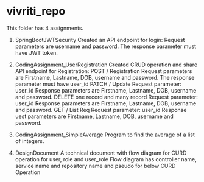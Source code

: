 # vivriti_repo
This folder has 4 assignments.
1. SpringBootJWTSecurity
  Created an API endpoint for login:
  Request parameters are username and password.
  The response parameter must have JWT token.
  
2. CodingAssignment_UserRegistration
  Created CRUD operation and share API endpoint for Registration:
    POST / Registration
      Request parameters are Firstname, Lastname, DOB, username and password.
      The response parameter must have user_id
    PATCH / Update
      Request parameter: user_id
      Response parameters are Firstname, Lastname, DOB, username and password.
    DELETE one record and many record
      Request parameter: user_id
      Response parameters are Firstname, Lastname, DOB, username and password.
    GET / List
      Req Request parameter: user_id
      Response uest parameters are Firstname, Lastname, DOB, username and password.
      
3. CodingAssignment_SimpleAverage
  Program to find the average of a list of integers.
  
4. DesignDocument
  A technical document with flow diagram for CURD operation for user, role and user_role
  Flow diagram has controller name, service name and repository name and pseudo for below CURD Operation

